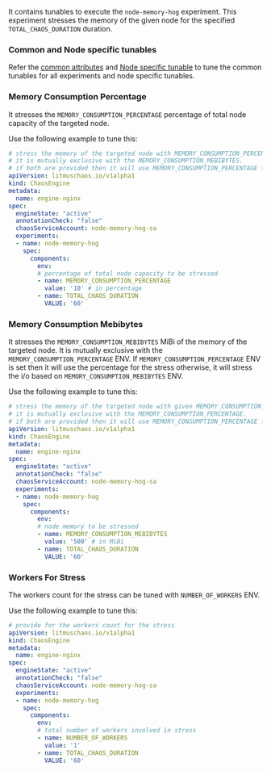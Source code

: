 It contains tunables to execute the `node-memory-hog` experiment. This experiment stresses the memory of the given node for the specified `TOTAL_CHAOS_DURATION` duration.

### Common and Node specific tunables

Refer the [common attributes](../common/common.md) and [Node specific tunable](common.md) to tune the common tunables for all experiments and node specific tunables.  

### Memory Consumption Percentage

It stresses the `MEMORY_CONSUMPTION_PERCENTAGE` percentage of total node capacity of the targeted node. 

Use the following example to tune this:

[embedmd]:# (https://raw.githubusercontent.com/ispeakc0de/litmus/experiments-by-example/docs/experiments/categories/nodes/node-memory-hog/memory-consumption-percentage.yaml yaml)
```yaml
# stress the memory of the targeted node with MEMORY_CONSUMPTION_PERCENTAGE of node capacity
# it is mutually exclusive with the MEMORY_CONSUMPTION_MEBIBYTES.
# if both are provided then it will use MEMORY_CONSUMPTION_PERCENTAGE for stress
apiVersion: litmuschaos.io/v1alpha1
kind: ChaosEngine
metadata:
  name: engine-nginx
spec:
  engineState: "active"
  annotationCheck: "false"
  chaosServiceAccount: node-memory-hog-sa
  experiments:
  - name: node-memory-hog
    spec:
      components:
        env:
        # percentage of total node capacity to be stressed
        - name: MEMORY_CONSUMPTION_PERCENTAGE
          value: '10' # in percentage
        - name: TOTAL_CHAOS_DURATION
          VALUE: '60'
```

### Memory Consumption Mebibytes

It stresses the `MEMORY_CONSUMPTION_MEBIBYTES` MiBi of the memory of the targeted node. 
It is mutually exclusive with the `MEMORY_CONSUMPTION_PERCENTAGE` ENV. If `MEMORY_CONSUMPTION_PERCENTAGE` ENV is set then it will use the percentage for the stress otherwise, it will stress the i/o based on `MEMORY_CONSUMPTION_MEBIBYTES` ENV.

Use the following example to tune this:

[embedmd]:# (https://raw.githubusercontent.com/ispeakc0de/litmus/experiments-by-example/docs/experiments/categories/nodes/node-memory-hog/memory-consumption-mebibytes.yaml yaml)
```yaml
# stress the memory of the targeted node with given MEMORY_CONSUMPTION_MEBIBYTES
# it is mutually exclusive with the MEMORY_CONSUMPTION_PERCENTAGE.
# if both are provided then it will use MEMORY_CONSUMPTION_PERCENTAGE for stress
apiVersion: litmuschaos.io/v1alpha1
kind: ChaosEngine
metadata:
  name: engine-nginx
spec:
  engineState: "active"
  annotationCheck: "false"
  chaosServiceAccount: node-memory-hog-sa
  experiments:
  - name: node-memory-hog
    spec:
      components:
        env:
        # node memory to be stressed
        - name: MEMORY_CONSUMPTION_MEBIBYTES
          value: '500' # in MiBi
        - name: TOTAL_CHAOS_DURATION
          VALUE: '60'
```

### Workers For Stress

The workers count for the stress can be tuned with `NUMBER_OF_WORKERS` ENV.

Use the following example to tune this:

[embedmd]:# (https://raw.githubusercontent.com/ispeakc0de/litmus/experiments-by-example/docs/experiments/categories/nodes/node-memory-hog/workers.yaml yaml)
```yaml
# provide for the workers count for the stress
apiVersion: litmuschaos.io/v1alpha1
kind: ChaosEngine
metadata:
  name: engine-nginx
spec:
  engineState: "active"
  annotationCheck: "false"
  chaosServiceAccount: node-memory-hog-sa
  experiments:
  - name: node-memory-hog
    spec:
      components:
        env:
        # total number of workers involved in stress
        - name: NUMBER_OF_WORKERS
          value: '1' 
        - name: TOTAL_CHAOS_DURATION
          VALUE: '60'
```
